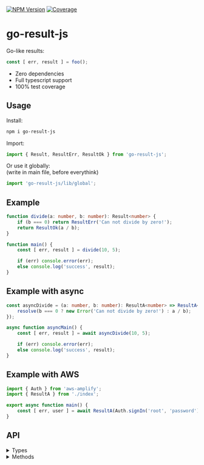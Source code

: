 [![NPM Version](https://badge.fury.io/js/go-result-js.svg?style=flat)](https://www.npmjs.com/package/go-result-js)
[![Coverage](https://img.shields.io/codecov/c/github/Morglod/go-result-js.svg)](https://codecov.io/gh/Morglod/go-result-js)

# go-result-js

Go-like results:

```js
const [ err, result ] = foo();
```

* Zero dependencies
* Full typescript support
* 100% test coverage

## Usage

Install:

```sh
npm i go-result-js
```

Import:

```ts
import { Result, ResultErr, ResultOk } from 'go-result-js';
```

Or use it globally:  
(write in main file, before everythink)
```ts
import 'go-result-js/lib/global';
```

## Example

```ts
function divide(a: number, b: number): Result<number> {
    if (b === 0) return ResultErr('Can not divide by zero!');
    return ResultOk(a / b);
}

function main() {
    const [ err, result ] = divide(10, 5);

    if (err) console.error(err);
    else console.log('success', result);
}
```

## Example with async

```ts
const asyncDivide = (a: number, b: number): ResultA<number> => ResultA<number>(resolve => {
    resolve(b === 0 ? new Error('Can not divide by zero!') : a / b);
});

async function asyncMain() {
    const [ err, result ] = await asyncDivide(10, 5);

    if (err) console.error(err);
    else console.log('success', result);
}
```

## Example with AWS

```ts
import { Auth } from 'aws-amplify';
import { ResultA } from './index';

export async function main() {
    const [ err, user ] = await ResultA(Auth.signIn('root', 'password'));
}
```

## API

<details>
<summary>Types</summary>

```ts
export type ResultErr<ErrorT extends Error = Error> = ErrorT|true|undefined;
export type Result<T, ErrorT extends Error = Error> = [ ResultErr<ErrorT>, T|undefined ];
export type ResultA<T, ErrorT extends Error = Error> = Promise<Result<T, ErrorT>>;
```

</details>

<details>
<summary>Methods</summary>

```ts
function registerGlobally(global?: any): Result<boolean>
```

Assign all methods to `global` object.

```ts
function ResultOk<T>(value: T): Result<T>
```

Returns `value` with undefined error.

```ts
function ResultErr<T, ErrorT extends Error>(err: ErrorT|true|string = true): Result<T, ErrorT>
```

Returns `error` with undefined value.

```ts
function ResultA<T, ErrorT extends Error>(
    x: Promise<T> | ((
        resolve: (value: undefined|T|Error) => void,
        reject: (err?: ErrorT) => void
    ) => void)
): ResultA<T, ErrorT>
```

Takes `Promise's callbacks` or `Promise`, catch it's error and resolve as `Promise<Result>`.

</details>
